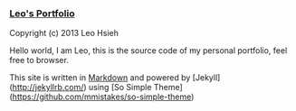 ### [Leo's Portfolio](www.google.com)

Copyright (c) 2013 Leo Hsieh

Hello world, I am Leo, this is the source code of my personal portfolio, feel free to browser.

This site is written in [Markdown](http://daringfireball.net/projects/markdown/) and powered by [Jekyll] (http://jekyllrb.com/) using [So Simple Theme] (https://github.com/mmistakes/so-simple-theme)